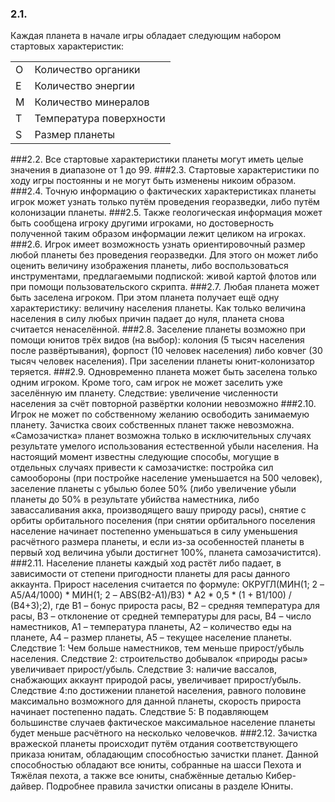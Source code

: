 ﻿
### 2.1.
Каждая планета в начале игры обладает следующим набором стартовых характеристик:
<table>
<tr><td> O </td><td> Количество органики </td>  
<tr><td> E  </td><td> Количество энергии </td>
<tr><td> M  </td><td> Количество минералов </td> 
<tr><td> T  </td><td> Температура поверхности </td>  
<tr><td> S  </td><td> Размер планеты </td> </table> 
###2.2.
Все стартовые характеристики планеты могут иметь целые значения в диапазоне от 1 до 99.
###2.3.
Стартовые характеристики по ходу игры постоянны и не могут быть изменены никоим образом.
###2.4.
Точную информацию о фактических характеристиках планеты игрок может узнать только путём проведения георазведки, либо путём колонизации планеты.
###2.5.
Также геологическая информация может быть сообщена игроку другими игроками, но достоверность полученной таким образом информации лежит целиком на игроках.
###2.6.
Игрок имеет возможность узнать ориентировочный размер любой планеты без проведения георазведки. Для этого он может либо оценить величину изображения планеты, либо воспользоваться инструментами, предлагаемыми подпиской: живой картой флотов или при помощи пользовательского скрипта.
###2.7.
Любая планета может быть заселена игроком. При этом планета получает ещё одну характеристику: величину населения планеты. Как только величина населения в силу любых причин падает до нуля, планета снова считается ненаселённой.
###2.8.
Заселение планеты возможно при помощи юнитов трёх видов (на выбор): колония (5 тысяч населения после развёртывания), форпост (10 человек населения) либо ковчег (30 тысяч человек населения). При заселении планеты юнит-колонизатор теряется.
###2.9.
Одновременно планета может быть заселена только одним игроком. Кроме того, сам игрок не может заселить уже заселённую им планету. Следствие: увеличение численности населения за счёт повторной развёртки колонии невозможно
###2.10.
Игрок не может по собственному желанию освободить занимаемую планету. Зачистка своих собственных планет также невозможна. «Самозачистка» планет возможна только в исключительных случаях результате умелого использования естественной убыли населения. На настоящий момент известны следующие способы, могущие в отдельных случаях привести к самозачистке: постройка сил самообороны (при постройке население уменьшается на 500 человек), заселение планеты с убылью более 50% (либо увеличение убыли планеты до 50% в результате убийства наместника, либо завассаливания акка, производящего вашу природу расы), снятие с орбиты орбитального поселения (при снятии орбитального поселения население начинает постепенно уменьшаться в силу уменьшения расчётного размера планеты, и если из-за особенностей планеты в первый ход величина убыли достигнет 100%, планета самозачистится).
###2.11.
Население планеты каждый ход растёт либо падает, в зависимости от степени пригодности планеты для расы данного аккаунта. Прирост населения считается по формуле: ОКРУГЛ(МИН(1; 2 – A5/A4/1000) * МИН(1; 2 – ABS(B2-A1)/B3) * A2 * 0,5 * (1 + B1/100) / (B4+3);2), где B1 – бонус прироста расы, B2 – средняя температура для расы, B3 – отклонение от средней температуры для расы, B4 – число наместников, A1 – температура планеты, A2 – количество еды на планете, A4 – размер планеты, A5 – текущее население планеты. Следствие 1: Чем больше наместников, тем меньше прирост/убыль населения. Следствие 2: строительство добывалок «природы расы» увеличивает прирост/убыль. Следствие 3: наличие вассалов, снабжающих аккаунт природой расы, увеличивает прирост/убыль. Следствие 4:по достижении планетой населения, равного половине максимально возможного для данной планеты, скорость прироста начинает постепенно падать. Следствие 5: В подавляющем большинстве случаев фактическое максимальное население планеты будет меньше расчётного на несколько человечков.
###2.12.
Зачистка вражеской планеты происходит путём отдания соответствующего приказа юнитам, обладающим способностью зачистки планет. Данной способностью обладают все юниты, собранные на шасси Пехота и Тяжёлая пехота, а также все юниты, снабжённые деталью Кибер-дайвер. Подробнее правила зачистки описаны в разделе Юниты.

